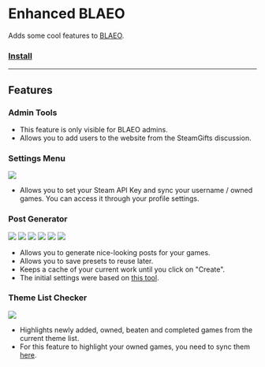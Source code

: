# Enhanced BLAEO

Adds some cool features to [BLAEO](https://backlog-deepness.rhcloud.com/).

### [Install](https://raw.githubusercontent.com/rafaelgssa/monkey-scripts/3.1.4/scripts/enhanced-blaeo/enhanced-blaeo.user.js)

---

## Features

### Admin Tools

* This feature is only visible for BLAEO admins.
* Allows you to add users to the website from the SteamGifts discussion.

### Settings Menu

![](http://i.imgur.com/YM82G29.png)

* Allows you to set your Steam API Key and sync your username / owned games. You can access it through your profile settings.

### Post Generator

![](https://i.imgur.com/wSKUmCR.png)
![](https://i.imgur.com/bhSk0HD.png)
![](https://i.imgur.com/BVjIQcT.png)
![](https://i.imgur.com/5gtfAhz.png)
![](https://i.imgur.com/jie7JOh.png)
![](https://i.imgur.com/u6zX86M.png)

* Allows you to generate nice-looking posts for your games.
* Allows you to save presets to reuse later.
* Keeps a cache of your current work until you click on "Create".
* The initial settings were based on [this tool](https://kubikill.github.io/blaeogenerators/).

### Theme List Checker

![](http://i.imgur.com/Hhrm64W.png)

* Highlights newly added, owned, beaten and completed games from the current theme list.
* For this feature to highlight your owned games, you need to sync them [here](https://www.backlog-assassins.net/settings/general#enhancedBlaeo).

